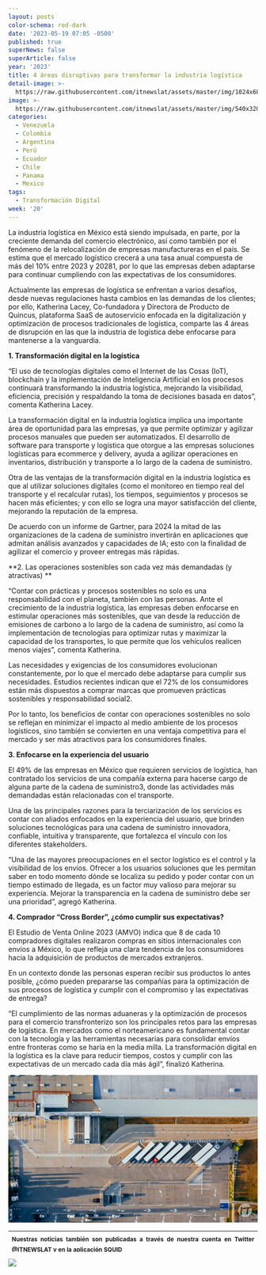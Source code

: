 ```yaml
---
layout: posts
color-schema: red-dark
date: '2023-05-19 07:05 -0500'
published: true
superNews: false
superArticle: false
year: '2023'
title: 4 áreas disruptivas para transformar la industria logística
detail-image: >-
  https://raw.githubusercontent.com/itnewslat/assets/master/img/1024x680/logistica-g.jpg
image: >-
  https://raw.githubusercontent.com/itnewslat/assets/master/img/540x320/logistica-p.jpg
categories:
  - Venezuela
  - Colombia
  - Argentina
  - Perú
  - Ecuador
  - Chile
  - Panama
  - Mexico
tags:
  - Transformación Digital
week: '20'
---
```

La industria logística en México está siendo impulsada, en parte, por la creciente demanda del comercio electrónico, así como también por el fenómeno de la relocalización de empresas manufactureras en el país. Se estima que el mercado logístico crecerá a una tasa anual compuesta de más del 10% entre 2023 y 20281, por lo que las empresas deben adaptarse para continuar cumpliendo con las expectativas de los consumidores.
 
Actualmente las empresas de logística se enfrentan a varios desafíos, desde nuevas regulaciones hasta cambios en las demandas de los clientes; por ello, Katherina Lacey, Co-fundadora y Directora de Producto de Quincus, plataforma SaaS de autoservicio enfocada en la digitalización y optimización de procesos tradicionales de logística, comparte las 4 áreas de disrupción en las que la industria de logística debe  enfocarse para mantenerse a la vanguardia.
 
**1. Transformación digital en la logística**
 
“El uso de tecnologías digitales como el Internet de las Cosas (IoT), blockchain y la implementación de Inteligencia Artificial en los procesos continuará transformando la industria logística, mejorando la visibilidad, eficiencia, precisión y respaldando la toma de decisiones basada en datos”, comenta Katherina Lacey.
 
La transformación digital en la industria logística implica una importante área de oportunidad para las empresas, ya que permite optimizar y agilizar procesos manuales que pueden ser automatizados. El desarrollo de software para transporte y logística que otorgue a las empresas soluciones logísticas para ecommerce y delivery, ayuda a agilizar operaciones en inventarios, distribución y transporte a lo largo de la cadena de suministro.
 
Otra de las ventajas de la transformación digital en la industria logística es que al utilizar soluciones digitales (como el monitoreo en tiempo real del transporte y el recalcular rutas), los tiempos, seguimientos y procesos se hacen más eficientes; y con ello se logra una mayor satisfacción del cliente, mejorando la reputación de la empresa.
 
De acuerdo con un informe de Gartner, para 2024 la mitad de las organizaciones de la cadena de suministro invertirán en aplicaciones que admitan análisis avanzados y capacidades de IA; esto con la finalidad de agilizar el comercio y proveer entregas más rápidas.
 
**2. Las operaciones sostenibles son cada vez más demandadas (y atractivas) **

“Contar con prácticas y procesos sostenibles no solo es una responsabilidad con el planeta, también con las personas. Ante el crecimiento de la industria logística, las empresas deben enfocarse en estimular operaciones más sostenibles, que van desde la reducción de emisiones de carbono a lo largo de la cadena de suministro, así como la implementación de tecnologías para optimizar rutas y maximizar la capacidad de los transportes, lo que permite que los vehículos realicen menos viajes”, comenta Katherina.
 
Las necesidades y exigencias de los consumidores evolucionan constantemente, por lo que el mercado debe adaptarse para cumplir sus necesidades. Estudios recientes indican que el 72% de los consumidores están más dispuestos a comprar marcas que promueven prácticas sostenibles y responsabilidad social2.
 
Por lo tanto, los beneficios de contar con operaciones sostenibles no solo se reflejan en minimizar el impacto al medio ambiente de los procesos logísticos, sino también se convierten en una ventaja competitiva para el mercado y ser más atractivos para los consumidores finales.
 
**3. Enfocarse en la experiencia del usuario**
 
El 49% de las empresas en México que requieren servicios de logística, han contratado los servicios de una compañía externa para hacerse cargo de alguna parte de la cadena de suministro3, donde las actividades más demandadas están relacionadas con el transporte.
 
Una de las principales razones para la terciarización de los servicios es contar con aliados enfocados en la experiencia del usuario, que brinden soluciones tecnológicas para una cadena de suministro innovadora, confiable, intuitiva y transparente, que fortalezca el vínculo con los diferentes stakeholders.
 
“Una de las mayores preocupaciones en el sector logístico es el control y la visibilidad de los envíos. Ofrecer a los usuarios soluciones que les permitan saber en todo momento dónde se localiza su pedido y poder contar con un tiempo estimado de llegada, es un factor muy valioso para mejorar su experiencia. Mejorar la transparencia en la cadena de suministro debe ser una prioridad”, agregó Katherina.
 
**4. Comprador “Cross Border”, ¿cómo cumplir sus expectativas?**
 
El Estudio de Venta Online 2023 (AMVO) indica que 8 de cada 10 compradores digitales realizaron compras en sitios internacionales con envíos a México, lo que refleja una clara tendencia de los consumidores hacia la adquisición de productos de mercados extranjeros.
 
En un contexto donde las personas esperan recibir sus productos lo antes posible, ¿cómo pueden prepararse las compañías para la optimización de sus procesos de logística y cumplir con el compromiso y las expectativas de entrega?
 
“El cumplimiento de las normas aduaneras y la optimización de procesos para el comercio transfronterizo son los principales retos para las empresas de logística. En mercados como el norteamericano es fundamental contar con la tecnología y las herramientas necesarias para consolidar envíos entre fronteras como se haría en la media milla. La transformación digital en la logística es la clave para reducir tiempos, costos y cumplir con las expectativas de un mercado cada día más ágil”, finalizó Katherina.

![](https://raw.githubusercontent.com/itnewslat/assets/master/img/540x320/logistica-p.jpg)

<table style="height: 42px;" width="569">
<tbody>
<tr>
<td style="text-align: justify;"><sub><strong>Nuestras noticias también son publicadas a través de nuestra cuenta en Twitter <a href="https://twitter.com/itnewslat?lang=es">@ITNEWSLAT</a> y en la aplicación <a href="https://squidapp.co/en/">SQUID</a></strong></sub></td>
</tr>
</tbody>
</table>
<img src="https://tracker.metricool.com/c3po.jpg?hash=56f88a41e39ab42c063cc51676587a04"/>